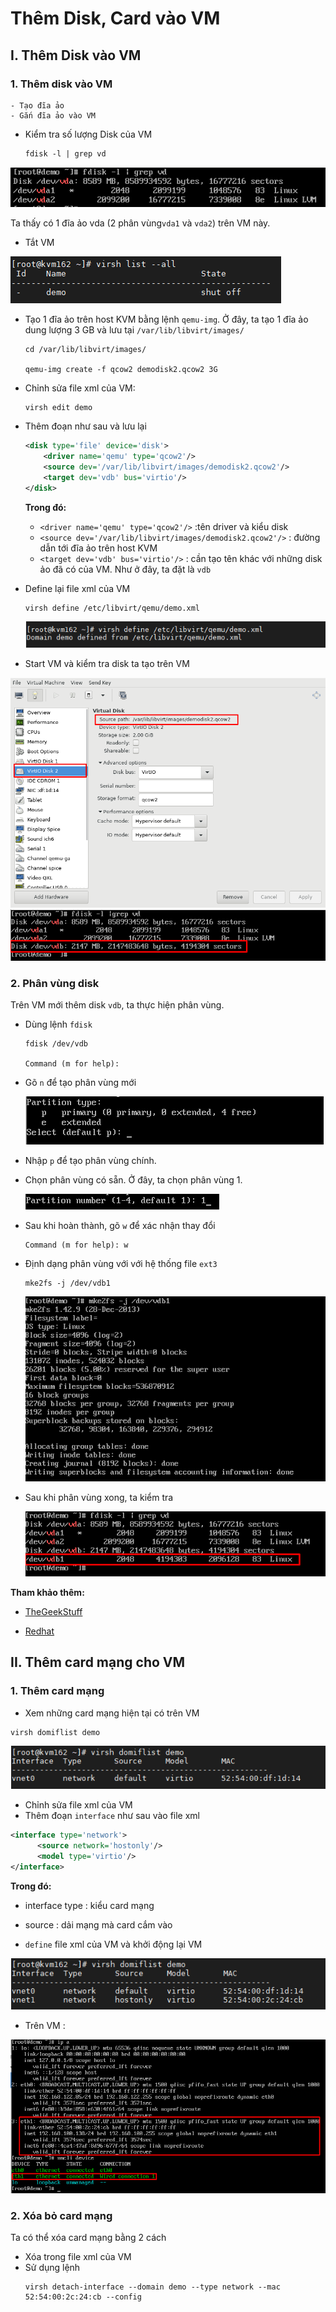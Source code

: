 # Thêm Disk, Card vào VM

## I. Thêm Disk vào VM
### 1. Thêm disk vào VM
```    
- Tạo đĩa ảo
- Gắn đĩa ảo vào VM
```

- Kiểm tra số lượng Disk của VM
    ```
    fdisk -l | grep vd
    ```

<img src="..\images\Screenshot_165.png">

Ta thấy có 1 đĩa ảo vda (2 phân vùng`vda1` và `vda2`) trên VM này.

- Tắt VM

<img src ="..\images\Screenshot_166.png">

- Tạo 1 đĩa ảo trên host KVM bằng lệnh `qemu-img`. Ở đây, ta tạo 1 đĩa ảo dung lượng 3 GB và lưu tại `/var/lib/libvirt/images/`
    ```
    cd /var/lib/libvirt/images/

    qemu-img create -f qcow2 demodisk2.qcow2 3G
    ```
- Chỉnh sửa file xml của VM:
    ```
    virsh edit demo
    ```

- Thêm đoạn như sau và lưu lại
    ```xml
    <disk type='file' device='disk'>
        <driver name='qemu' type='qcow2'/>
        <source dev='/var/lib/libvirt/images/demodisk2.qcow2'/>
        <target dev='vdb' bus='virtio'/>
    </disk>
    ```
    **Trong đó:**
    - `<driver name='qemu' type='qcow2'/>` :tên driver và kiểu disk
    - `<source dev='/var/lib/libvirt/images/demodisk2.qcow2'/>` : đường dẫn tới đĩa ảo trên host KVM
    - `<target dev='vdb' bus='virtio'/>` : cần tạo tên khác với những disk ảo đã có của VM. Như ở đây, ta đặt là `vdb`

- Define lại file xml của VM
    ```
    virsh define /etc/libvirt/qemu/demo.xml
    ```

    <img src="..\images\Screenshot_167.png">

- Start VM và kiểm tra disk ta tạo trên VM

<img src="..\images\Screenshot_168.png">

<img src="..\images\Screenshot_169.png">

### 2. Phân vùng disk
Trên VM mới thêm disk `vdb`, ta thực hiện phân vùng.

- Dùng lệnh `fdisk`
    ```
    fdisk /dev/vdb

    Command (m for help):
    ```

- Gõ `n` để tạo phân vùng mới

    <img src="..\images\Screenshot_170.png">

- Nhập `p` để tạo phân vùng chính.

- Chọn phân vùng có sẵn. Ở đây, ta chọn phân vùng 1.

    <img src="..\images\Screenshot_171.png">

- Sau khi hoàn thành, gõ `w` để xác nhận thay đổi
    ```
    Command (m for help): w
    ```

- Định dạng phân vùng với với hệ thống file `ext3`
    ```
    mke2fs -j /dev/vdb1
    ```

    <img src="..\images\Screenshot_172.png">

- Sau khi phân vùng xong, ta kiểm tra 

    <img src="..\images\Screenshot_173.png">

**Tham khảo thêm:**
- [TheGeekStuff](https://www.thegeekstuff.com/2015/02/add-memory-cpu-disk-to-kvm-vm/)

- [Redhat](https://access.redhat.com/documentation/en-us/red_hat_enterprise_linux/6/html/virtualization_administration_guide/sect-virtualization-virtualized_block_devices-adding_storage_devices_to_guests#sect-Virtualization-Adding_storage_devices_to_guests-Adding_file_based_storage_to_a_guest)

## II. Thêm card mạng cho VM
### 1. Thêm card mạng
- Xem những card mạng hiện tại có trên VM
```
virsh domiflist demo
```

<img src="..\images\Screenshot_174.png">

- Chỉnh sửa file xml của VM
- Thêm đoạn `interface` như sau vào file xml

```xml
<interface type='network'>
      <source network='hostonly'/>
      <model type='virtio'/>
</interface>
```

**Trong đó:**
- interface type : kiểu card mạng
- source : dải mạng mà card cắm vào

- `define` file xml của VM và khởi động lại VM

<img src= "..\images\Screenshot_175.png">

- Trên VM : 

<img src="..\images\Screenshot_176.png">

### 2. Xóa bỏ card mạng
Ta có thể xóa card mạng bằng 2 cách
- Xóa trong file xml của VM
- Sử dụng lệnh 
    ```
    virsh detach-interface --domain demo --type network --mac 52:54:00:2c:24:cb --config
    ```
